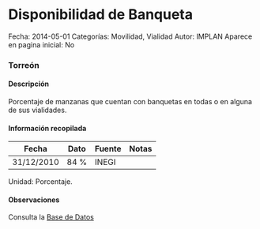 Disponibilidad de Banqueta
=====

Fecha: 2014-05-01
Categorías: Movilidad, Vialidad
Autor: IMPLAN
Aparece en pagina inicial: No

### Torreón

#### Descripción

Porcentaje de manzanas que cuentan con banquetas en todas o en alguna de sus vialidades.

<!-- break -->

#### Información recopilada

<table class="table table-hover table-bordered matriz">
  <thead>
    <tr><th>Fecha</th><th>Dato</th><th>Fuente</th><th>Notas</th></tr>
  </thead>
  <tbody>
    <tr><td class="centrado">31/12/2010</td><td class="derecha">84 %</td><td>INEGI</td><td></td></tr>
  </tbody>
</table>

Unidad: Porcentaje.

#### Observaciones

Consulta la [Base de Datos](http://www.inegi.org.mx/est/contenidos/proyectos/ccpv/cpv2010/tabulados_urbano.aspx)
